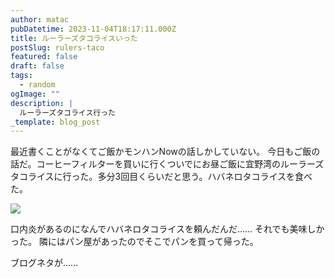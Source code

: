 ```yaml
---
author: matac
pubDatetime: 2023-11-04T18:17:11.000Z
title: ルーラーズタコライスいった
postSlug: rulers-taco
featured: false
draft: false
tags:
  - random
ogImage: ""
description: |
  ルーラーズタコライス行った
_template: blog_post
---
```


最近書くことがなくてご飯かモンハンNowの話しかしていない。
今日もご飯の話だ。コーヒーフィルターを買いに行くついでにお昼ご飯に宜野湾のルーラーズタコライスに行った。多分3回目くらいだと思う。ハバネロタコライスを食べた。

![](/img/rulers-taco.jpg)

口内炎があるのになんでハバネロタコライスを頼んだんだ......
それでも美味しかった。
隣にはパン屋があったのでそこでパンを買って帰った。

ブログネタが......
